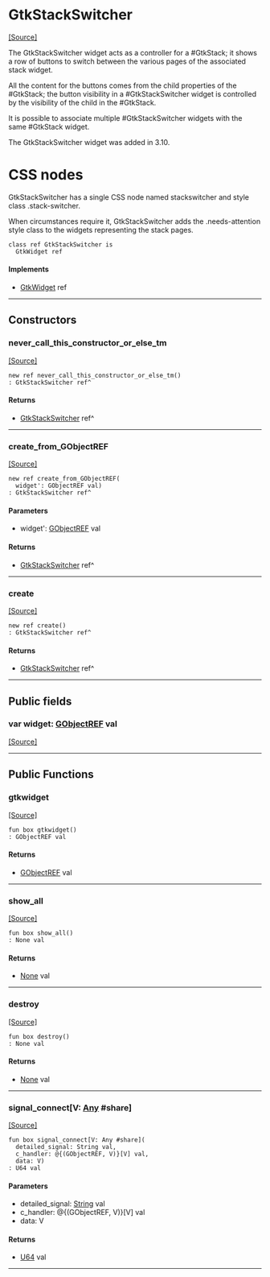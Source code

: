 # GtkStackSwitcher
<span class="source-link">[[Source]](src/gtk3/GtkStackSwitcher.md#L6)</span>

The GtkStackSwitcher widget acts as a controller for a
#GtkStack; it shows a row of buttons to switch between
the various pages of the associated stack widget.

All the content for the buttons comes from the child properties
of the #GtkStack; the button visibility in a #GtkStackSwitcher
widget is controlled by the visibility of the child in the
#GtkStack.

It is possible to associate multiple #GtkStackSwitcher widgets
with the same #GtkStack widget.

The GtkStackSwitcher widget was added in 3.10.

# CSS nodes

GtkStackSwitcher has a single CSS node named stackswitcher and
style class .stack-switcher.

When circumstances require it, GtkStackSwitcher adds the
.needs-attention style class to the widgets representing the
stack pages.


```pony
class ref GtkStackSwitcher is
  GtkWidget ref
```

#### Implements

* [GtkWidget](gtk3-GtkWidget.md) ref

---

## Constructors

### never_call_this_constructor_or_else_tm
<span class="source-link">[[Source]](src/gtk3/GtkStackSwitcher.md#L34)</span>


```pony
new ref never_call_this_constructor_or_else_tm()
: GtkStackSwitcher ref^
```

#### Returns

* [GtkStackSwitcher](gtk3-GtkStackSwitcher.md) ref^

---

### create_from_GObjectREF
<span class="source-link">[[Source]](src/gtk3/GtkStackSwitcher.md#L37)</span>


```pony
new ref create_from_GObjectREF(
  widget': GObjectREF val)
: GtkStackSwitcher ref^
```
#### Parameters

*   widget': [GObjectREF](gtk3-..-gobject-GObjectREF.md) val

#### Returns

* [GtkStackSwitcher](gtk3-GtkStackSwitcher.md) ref^

---

### create
<span class="source-link">[[Source]](src/gtk3/GtkStackSwitcher.md#L41)</span>


```pony
new ref create()
: GtkStackSwitcher ref^
```

#### Returns

* [GtkStackSwitcher](gtk3-GtkStackSwitcher.md) ref^

---

## Public fields

### var widget: [GObjectREF](gtk3-..-gobject-GObjectREF.md) val
<span class="source-link">[[Source]](src/gtk3/GtkStackSwitcher.md#L31)</span>



---

## Public Functions

### gtkwidget
<span class="source-link">[[Source]](src/gtk3/GtkStackSwitcher.md#L33)</span>


```pony
fun box gtkwidget()
: GObjectREF val
```

#### Returns

* [GObjectREF](gtk3-..-gobject-GObjectREF.md) val

---

### show_all
<span class="source-link">[[Source]](src/gtk3/GtkWidget.md#L4)</span>


```pony
fun box show_all()
: None val
```

#### Returns

* [None](builtin-None.md) val

---

### destroy
<span class="source-link">[[Source]](src/gtk3/GtkWidget.md#L7)</span>


```pony
fun box destroy()
: None val
```

#### Returns

* [None](builtin-None.md) val

---

### signal_connect\[V: [Any](builtin-Any.md) #share\]
<span class="source-link">[[Source]](src/gtk3/GtkWidget.md#L10)</span>


```pony
fun box signal_connect[V: Any #share](
  detailed_signal: String val,
  c_handler: @{(GObjectREF, V)}[V] val,
  data: V)
: U64 val
```
#### Parameters

*   detailed_signal: [String](builtin-String.md) val
*   c_handler: @{(GObjectREF, V)}[V] val
*   data: V

#### Returns

* [U64](builtin-U64.md) val

---

